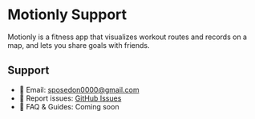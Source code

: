 # Motionly Support

Motionly is a fitness app that visualizes workout routes and records on a map, and lets you share goals with friends.

## Support
- 📧 Email: sposedon0000@gmail.com
- 🐞 Report issues: [GitHub Issues](https://github.com/voryvory/motionly-support/issues)
- 📄 FAQ & Guides: Coming soon
